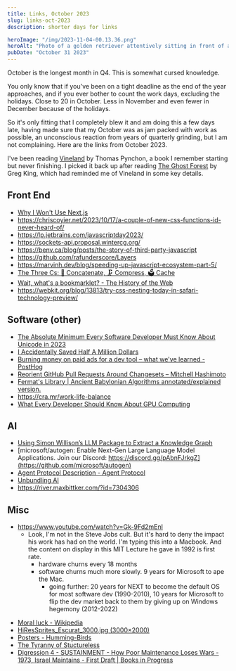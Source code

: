 ```yaml
---
title: Links, October 2023
slug: links-oct-2023
description: shorter days for links

heroImage: "/img/2023-11-04-00.13.36.png"
heroAlt: "Photo of a golden retriever attentively sitting in front of a vintage personal computer, with BYTE magazine branding at the top. - DALLE 3"
pubDate: "October 31 2023"
---
```


October is the longest month in Q4. This is somewhat cursed knowledge.

You only know that if you've been on a tight deadline as the end of the year approaches, and if you ever bother to count the work days, excluding the holidays. Close to 20 in October. Less in November and even fewer in December because of the holidays.

So it's only fitting that I completely blew it and am doing this a few days late, having made sure that my October was as jam packed with work as possible, an unconscious reaction from years of quarterly grinding, but I am not complaining. Here are the links from October 2023.

I've been reading [Vineland](https://en.m.wikipedia.org/wiki/Vineland) by Thomas Pynchon, a book I remember starting but never finishing. I picked it back up after reading [The Ghost Forest]() by Greg King, which had reminded me of Vineland in some key details.

## Front End

- [Why I Won't Use Next.js](https://www.epicweb.dev/why-i-wont-use-nextjs)
- https://chriscoyier.net/2023/10/17/a-couple-of-new-css-functions-id-never-heard-of/
- https://lp.jetbrains.com/javascriptday2023/
- https://sockets-api.proposal.wintercg.org/
- https://benv.ca/blog/posts/the-story-of-third-party-javascript
- https://github.com/rafunderscore/Layers
- https://marvinh.dev/blog/speeding-up-javascript-ecosystem-part-5/
- [The Three Cs: 🤝 Concatenate, 🗜️ Compress, 🗳️ Cache](https://csswizardry.com/2023/10/the-three-c-concatenate-compress-cache/)
- [Wait, what's a bookmarklet? - The History of the Web](https://thehistoryoftheweb.com/postscript/wait-whats-a-bookmarklet/)
- https://webkit.org/blog/13813/try-css-nesting-today-in-safari-technology-preview/

## Software (other)

- [The Absolute Minimum Every Software Developer Must Know About Unicode in 2023](https://tonsky.me/blog/unicode/)
- [I Accidentally Saved Half A Million Dollars](https://ludic.mataroa.blog/blog/i-accidentally-saved-half-a-million-dollars/)
- [Burning money on paid ads for a dev tool – what we've learned - PostHog](https://posthog.com/founders/dev-marketing-paid-ads)
- [Reorient GitHub Pull Requests Around Changesets – Mitchell Hashimoto](https://mitchellh.com/writing/github-changesets)
- [Fermat's Library | Ancient Babylonian Algorithms annotated/explained version.](https://fermatslibrary.com/s/ancient-babylonian-algorithms#email-newsletter)
- https://cra.mr/work-life-balance
- [What Every Developer Should Know About GPU Computing](https://codeconfessions.substack.com/p/gpu-computing)

## AI

- [Using Simon Willison’s LLM Package to Extract a Knowledge Graph](https://electricarchaeology.ca/2023/10/24/using-simon-willisons-llm-package-to-extract-a-knowledge-graph/)
- [microsoft/autogen: Enable Next-Gen Large Language Model Applications. Join our Discord: https://discord.gg/pAbnFJrkgZ](https://github.com/microsoft/autogen)
- [Agent Protocol Description - Agent Protocol](https://agentprotocol.ai/endpoints#create-agent-task)
- [Unbundling AI](https://www.ben-evans.com/benedictevans/2023/10/5/unbundling-ai)
- https://river.maxbittker.com/?id=7304306

## Misc


- https://www.youtube.com/watch?v=Gk-9Fd2mEnI
	- Look, I'm not in the Steve Jobs cult. But it's hard to deny the impact his work has had on the world. I'm typing this into a Macbook. And the content on display in this MIT Lecture he gave in 1992 is first rate.
		- hardware churns every 18 months
		- software churns much more slowly. 9 years for Microsoft to ape the Mac.
			- going further: 20 years for NEXT to become the default OS for most software dev (1990-2010), 10 years for Microsoft to flip the dev market back to them by giving up on Windows hegemony (2012-2022)
* [Moral luck - Wikipedia](https://en.m.wikipedia.org/wiki/Moral_luck)
* [HiResSprites_Escurat_3000.jpg (3000×2000)](https://apod.nasa.gov/apod/image/2310/HiResSprites_Escurat_3000.jpg)
* [Posters - Humming-Birds](https://www.c82.net/hummingbirds/posters)
* [The Tyranny of Stuctureless](https://www.jofreeman.com/joreen/tyranny.htm)
* [Digression 4 - SUSTAINMENT - How Poor Maintenance Loses Wars - 1973, Israel Maintains - First Draft | Books in Progress](https://books.worksinprogress.co/book/maintenance-of-everything/vehicles/digression-4-sustainment-how-poor-maintenance-loses-wars-1973-israel-maintains/1)

